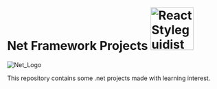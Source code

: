 # Net Framework Projects <img src="https://pngimage.net/wp-content/uploads/2018/06/net-png-8.png" alt="React Styleguidist" width="100">

![Net_Logo](https://pngimage.net/wp-content/uploads/2018/06/net-png-8.png)

This repository contains some .net projects made with learning interest.
